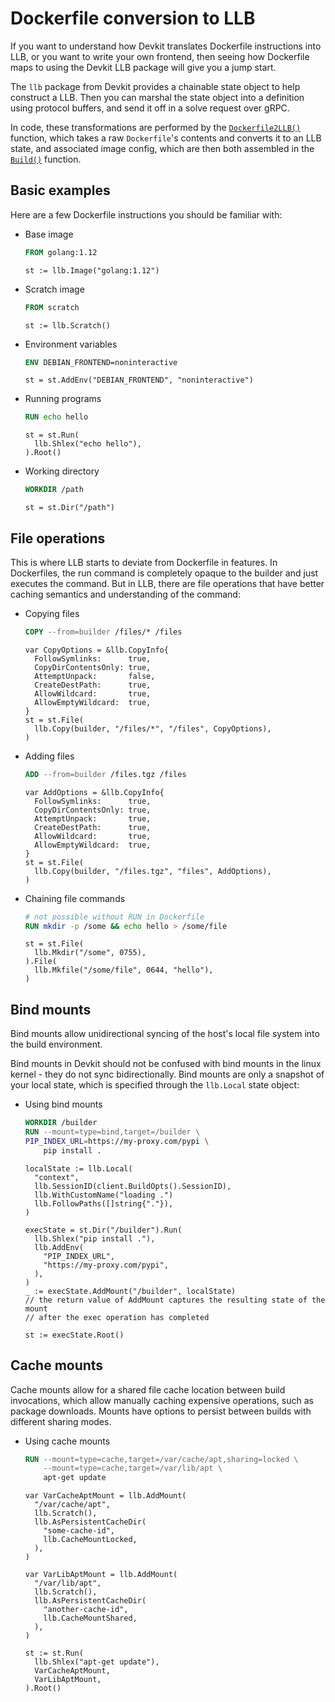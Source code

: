 # Dockerfile conversion to LLB

If you want to understand how Devkit translates Dockerfile instructions into
LLB, or you want to write your own frontend, then seeing how Dockerfile maps to
using the Devkit LLB package will give you a jump start.

The `llb` package from Devkit provides a chainable state object to help
construct a LLB. Then you can marshal the state object into a definition using
protocol buffers, and send it off in a solve request over gRPC.

In code, these transformations are performed by the [`Dockerfile2LLB()`](../../frontend/dockerfile/dockerfile2llb/convert.go)
function, which takes a raw `Dockerfile`'s contents and converts it to an LLB
state, and associated image config, which are then both assembled in the
[`Build()`](../../frontend/dockerfile/builder/build.go) function.

## Basic examples

Here are a few Dockerfile instructions you should be familiar with:

- Base image

  ```dockerfile
  FROM golang:1.12
  ```

  ```golang
  st := llb.Image("golang:1.12")
  ```

- Scratch image

  ```dockerfile
  FROM scratch
  ```

  ```golang
  st := llb.Scratch()
  ```

- Environment variables

  ```dockerfile
  ENV DEBIAN_FRONTEND=noninteractive
  ```

  ```golang
  st = st.AddEnv("DEBIAN_FRONTEND", "noninteractive")
  ```

- Running programs

  ```dockerfile
  RUN echo hello
  ```

  ```golang
  st = st.Run(
    llb.Shlex("echo hello"),
  ).Root()
  ```

- Working directory

  ```dockerfile
  WORKDIR /path
  ```

  ```golang
  st = st.Dir("/path")
  ```

## File operations

This is where LLB starts to deviate from Dockerfile in features. In
Dockerfiles, the run command is completely opaque to the builder and just
executes the command. But in LLB, there are file operations that have better
caching semantics and understanding of the command:

- Copying files

  ```dockerfile
  COPY --from=builder /files/* /files
  ```

  ```golang
  var CopyOptions = &llb.CopyInfo{
    FollowSymlinks:      true,
    CopyDirContentsOnly: true,
    AttemptUnpack:       false,
    CreateDestPath:      true,
    AllowWildcard:       true,
    AllowEmptyWildcard:  true,
  }
  st = st.File(
    llb.Copy(builder, "/files/*", "/files", CopyOptions),
  )
  ```

- Adding files

  ```dockerfile
  ADD --from=builder /files.tgz /files
  ```

  ```golang
  var AddOptions = &llb.CopyInfo{
    FollowSymlinks:      true,
    CopyDirContentsOnly: true,
    AttemptUnpack:       true,
    CreateDestPath:      true,
    AllowWildcard:       true,
    AllowEmptyWildcard:  true,
  }
  st = st.File(
    llb.Copy(builder, "/files.tgz", "files", AddOptions),
  )
  ```

- Chaining file commands

  ```dockerfile
  # not possible without RUN in Dockerfile
  RUN mkdir -p /some && echo hello > /some/file
  ```

  ```golang
  st = st.File(
    llb.Mkdir("/some", 0755),
  ).File(
    llb.Mkfile("/some/file", 0644, "hello"),
  )
  ```

## Bind mounts

Bind mounts allow unidirectional syncing of the host's local file system into
the build environment.

Bind mounts in Devkit should not be confused with bind mounts in the linux
kernel - they do not sync bidirectionally. Bind mounts are only a snapshot of
your local state, which is specified through the `llb.Local` state object:

- Using bind mounts

  ```dockerfile
  WORKDIR /builder
  RUN --mount=type=bind,target=/builder \
  PIP_INDEX_URL=https://my-proxy.com/pypi \
      pip install .
  ```

  ```golang
  localState := llb.Local(
    "context",
    llb.SessionID(client.BuildOpts().SessionID),
    llb.WithCustomName("loading .")
    llb.FollowPaths([]string{"."}),
  )

  execState = st.Dir("/builder").Run(
    llb.Shlex("pip install ."),
    llb.AddEnv(
      "PIP_INDEX_URL",
      "https://my-proxy.com/pypi",
    ),
  )
  _ := execState.AddMount("/builder", localState)
  // the return value of AddMount captures the resulting state of the mount
  // after the exec operation has completed

  st := execState.Root()
  ```

## Cache mounts

Cache mounts allow for a shared file cache location between build invocations,
which allow manually caching expensive operations, such as package downloads.
Mounts have options to persist between builds with different sharing modes.

- Using cache mounts

  ```dockerfile
  RUN --mount=type=cache,target=/var/cache/apt,sharing=locked \
      --mount=type=cache,target=/var/lib/apt \
      apt-get update
  ```

  ```golang
  var VarCacheAptMount = llb.AddMount(
    "/var/cache/apt",
    llb.Scratch(),
    llb.AsPersistentCacheDir(
      "some-cache-id",
      llb.CacheMountLocked,
    ),
  )

  var VarLibAptMount = llb.AddMount(
    "/var/lib/apt",
    llb.Scratch(),
    llb.AsPersistentCacheDir(
      "another-cache-id",
      llb.CacheMountShared,
    ),
  )

  st := st.Run(
    llb.Shlex("apt-get update"),
    VarCacheAptMount,
    VarLibAptMount,
  ).Root()
  ```
